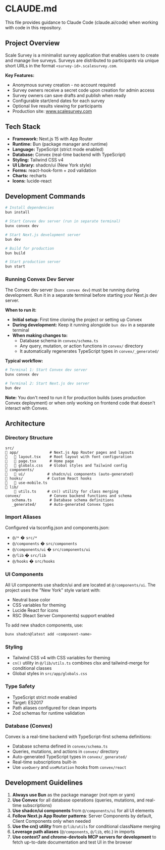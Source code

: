 # CLAUDE.md

This file provides guidance to Claude Code (claude.ai/code) when working with code in this repository.

## Project Overview

Scale Survey is a minimalist survey application that enables users to create and manage live surveys. Surveys are distributed to participants via unique short URLs in the format `<survey-id>.scalesurvey.com`.

**Key Features:**
- Anonymous survey creation - no account required
- Survey owners receive a secret code upon creation for admin access
- Survey owners can save drafts and publish when ready
- Configurable start/end dates for each survey
- Optional live results viewing for participants
- Production site: www.scalesurvey.com

## Tech Stack

- **Framework:** Next.js 15 with App Router
- **Runtime:** Bun (package manager and runtime)
- **Language:** TypeScript (strict mode enabled)
- **Database:** Convex (real-time backend with TypeScript)
- **Styling:** Tailwind CSS v4
- **UI Library:** shadcn/ui (New York style)
- **Forms:** react-hook-form + zod validation
- **Charts:** recharts
- **Icons:** lucide-react

## Development Commands

```bash
# Install dependencies
bun install

# Start Convex dev server (run in separate terminal)
bunx convex dev

# Start Next.js development server
bun dev

# Build for production
bun build

# Start production server
bun start
```

### Running Convex Dev Server

The Convex dev server (`bunx convex dev`) must be running during development. Run it in a separate terminal before starting your Next.js dev server.

**When to run it:**
- **Initial setup:** First time cloning the project or setting up Convex
- **During development:** Keep it running alongside `bun dev` in a separate terminal
- **When making changes to:**
  - Database schema in `convex/schema.ts`
  - Any query, mutation, or action functions in `convex/` directory
  - It automatically regenerates TypeScript types in `convex/_generated/`

**Typical workflow:**
```bash
# Terminal 1: Start Convex dev server
bunx convex dev

# Terminal 2: Start Next.js dev server
bun dev
```

**Note:** You don't need to run it for production builds (uses production Convex deployment) or when only working on frontend code that doesn't interact with Convex.

## Architecture

### Directory Structure

```
src/
   app/              # Next.js App Router pages and layouts
      layout.tsx    # Root layout with font configuration
      page.tsx      # Home page
      globals.css   # Global styles and Tailwind config
   components/
      ui/          # shadcn/ui components (auto-generated)
   hooks/           # Custom React hooks
      use-mobile.ts
   lib/
       utils.ts     # cn() utility for class merging
convex/             # Convex backend functions and schema
   schema.ts        # Database schema definitions
   _generated/      # Auto-generated Convex types
```

### Import Aliases

Configured via tsconfig.json and components.json:
- `@/*` � `src/*`
- `@/components` � `src/components`
- `@/components/ui` � `src/components/ui`
- `@/lib` � `src/lib`
- `@/hooks` � `src/hooks`

### UI Components

All UI components use shadcn/ui and are located at `@/components/ui`. The project uses the "New York" style variant with:
- Neutral base color
- CSS variables for theming
- Lucide React for icons
- RSC (React Server Components) support enabled

To add new shadcn components, use:
```bash
bunx shadcn@latest add <component-name>
```

### Styling

- Tailwind CSS v4 with CSS variables for theming
- `cn()` utility in `@/lib/utils.ts` combines clsx and tailwind-merge for conditional classes
- Global styles in `src/app/globals.css`

### Type Safety

- TypeScript strict mode enabled
- Target: ES2017
- Path aliases configured for clean imports
- Zod schemas for runtime validation

### Database (Convex)

Convex is a real-time backend with TypeScript-first schema definitions:
- Database schema defined in `convex/schema.ts`
- Queries, mutations, and actions in `convex/` directory
- Auto-generated TypeScript types in `convex/_generated/`
- Real-time subscriptions built-in
- Use `useQuery` and `useMutation` hooks from `convex/react`

## Development Guidelines

1. **Always use Bun** as the package manager (not npm or yarn)
2. **Use Convex** for all database operations (queries, mutations, and real-time subscriptions)
3. **Use shadcn/ui components** from `@/components/ui` for all UI elements
4. **Follow Next.js App Router patterns**: Server Components by default, Client Components only when needed
5. **Use the cn() utility** from `@/lib/utils` for conditional className merging
6. **Leverage path aliases** (`@/components`, `@/lib`, etc.) in imports
7. **Use context7 and chrome-devtools MCP servers for development** to fetch up-to-date documentation and test UI in the browser